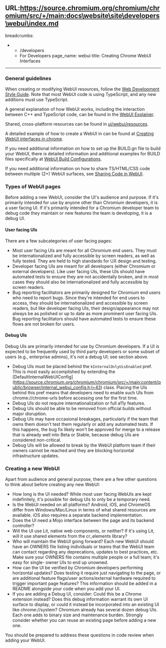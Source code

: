 URL:https://source.chromium.org/chromium/chromium/src/+/main:docs\website\site\developers\webui\index.md
---
breadcrumbs:
- - /developers
  - For Developers
page_name: webui
title: Creating Chrome WebUI Interfaces
---

### General guidelines
When creating or modifying WebUI resources, follow the [Web
Development Style Guide](/developers/web-development-style-guide). Note that most
WebUI code is using TypeScript, and any new additions must use TypeScript.

A general explanation of how WebUI works, including the interaction between
C++ and TypeScript code, can be found in the [WebUI Explainer](https://chromium.googlesource.com/chromium/src/+/HEAD/docs/webui/webui_explainer.md).

Shared, cross-platform resources can be found in [ui/webui/resources](https://source.chromium.org/chromium/chromium/src/+/main:ui/webui/resources/).

A detailed example of how to create a WebUI in can be found at
[Creating WebUI interfaces in chrome](https://chromium.googlesource.com/chromium/src/+/HEAD/docs/webui/webui_in_chrome.md).

If you need additional information on how to set up the BUILD.gn file to build
your WebUI, there is detailed information and additional examples for BUILD
files specifically at [WebUI Build Configurations](https://chromium.googlesource.com/chromium/src/+/HEAD/docs/webui/webui_build_configuration.md).

If you need additional information on how to share TS/HTML/CSS code between
multiple (2+) WebUI surfaces, see [Sharing Code in WebUI](https://chromium.googlesource.com/chromium/src/+/HEAD/docs/webui/webui_code_sharing.md).

### Types of WebUI pages
Before adding a new WebUI, consider the UI's audience and purpose. If it's
primarily intended for use by anyone other than Chromium developers, it is
a user facing UI. If it's primarily intended for a Chromium developer team
to debug code they maintain or new features the team is developing, it is a
debug UI.

#### User facing UIs
There are a few subcategories of user facing pages:
- Most user facing UIs are meant for all Chromium end users. They must be
  internationalized and fully accessible by screen readers, as well as
  fully tested. They are held to high standards for UX design and
  testing.
- Developer facing UIs are meant for all developers (either Chromium or
  external developers). Like user facing UIs, these UIs should have automated
  tests to ensure they are not accidentally broken, and in most cases they
  should also be internationalized and fully accessible by screen readers.
- Bug reporting facilitators are primarily designed for Chromium end users
  who need to report bugs. Since they're intended for end users to access,
  they should be internationalized and accessible by screen readers, but like
  developer facing UIs, their design/appearance may not always be as polished
  or up to date as more prominent user facing UIs. Bug reporting facilitators
  should have automated tests to ensure these flows are not broken for users.

#### Debug UIs
Debug UIs are primarily intended for use by Chromium developers. If a UI is
expected to be frequently used by third party developers or some subset of
users (e.g., enterprise admins), it's not a debug UI; see section above.
- Debug UIs must be placed behind the `kInternalOnlyUisEnabled` pref. This
  is most easily accomplished by extending the [DefaultInternalWebUIConfig]
  (https://source.chromium.org/chromium/chromium/src/+/main:content/public/browser/internal_webui_config.h;l=43)
  class. Placing the UIs behind this pref means that developers need to
  enable such UIs from chrome://chrome-urls before accessing one for the first
  time.
- Debug UIs do not require internationalization or full a11y features.
- Debug UIs should be able to be removed from official builds without major
  disruption.
- Debug UIs may have occasional breakages, particularly if the team that owns
  them doesn't test them regularly or add any automated tests. If this happens,
  the bug fix likely won't be approved for merge to a release that is already well
  into Beta or Stable, because debug UIs are considered non-critical.
- Debug UIs will be allowed to break by the WebUI platform team if their owners
  cannot be reached and they are blocking horizontal infrastructure updates.

### Creating a new WebUI
Apart from audience and general purpose, there are a few other questions to
think about before creating any new WebUI:
- How long is the UI needed? While most user facing WebUIs are kept indefinitely,
  it's possible for debug UIs to only be a temporary need.
- Is the WebUI needed on all platforms? Android, iOS, and ChromeOS differ from
  Windows/Mac/Linux in terms of what shared resources are available. iOS also
  requires a separate backend implementation.
- Does the UI need a Mojo interface between the page and its backend controller?
- Will the UI use Lit, native web components, or neither? If it's using Lit,
  will it use shared elements from the cr_elements library?
- Who will maintain the WebUI going forward? Each new WebUI should have an
  OWNERS file listing individuals or teams that the WebUI team can contact
  regarding any deprecations, updates to best practices, etc. Make sure your
  OWNERS file contains multiple people or a full team; it's easy for single-
  owner UIs to end up unowned.
- How can the UI be verified by Chromium developers performing horizontal
  updates? Does testing it require just navigating to the page, or are additional
  feature flags/user actions/external hardware required to trigger important
  page features? This information should be added in a README alongside your
  code when you add your UI.
- If you are adding a Debug UI, consider: Could this be a Chrome extension
  instead? Does this debug information warrant its own UI surface to display, or
  could it instead be incorporated into an existing UI like chrome://system?
  Chromium already has several dozen debug UIs. Each one adds to binary size and
  maintenance burden. Strongly consider whether you can reuse an existing page
  before adding a new one.

You should be prepared to address these questions in code review when adding
your WebUI.